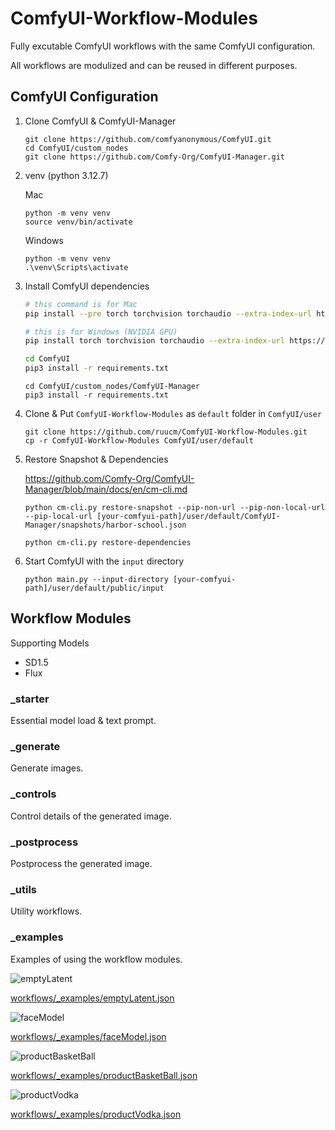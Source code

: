 # ComfyUI-Workflow-Modules

Fully excutable ComfyUI workflows with the same ComfyUI configuration.


All workflows are modulized and can be reused in different purposes.


## ComfyUI Configuration


1. Clone ComfyUI & ComfyUI-Manager

   ```
   git clone https://github.com/comfyanonymous/ComfyUI.git
   cd ComfyUI/custom_nodes
   git clone https://github.com/Comfy-Org/ComfyUI-Manager.git
   ```

1. venv (python 3.12.7)

   Mac

   ```
   python -m venv venv
   source venv/bin/activate
   ```

   Windows

   ```
   python -m venv venv
   .\venv\Scripts\activate
   ```

1. Install ComfyUI dependencies

   ```sh
   # this command is for Mac
   pip install --pre torch torchvision torchaudio --extra-index-url https://download.pytorch.org/whl/nightly/cpu

   # this is for Windows (NVIDIA GPU)
   pip install torch torchvision torchaudio --extra-index-url https://download.pytorch.org/whl/cu128
   ```

   ```sh
   cd ComfyUI
   pip3 install -r requirements.txt
   ```

   ```
   cd ComfyUI/custom_nodes/ComfyUI-Manager
   pip3 install -r requirements.txt
   ```

1. Clone & Put `ComfyUI-Workflow-Modules` as `default` folder in `ComfyUI/user`

   ```
   git clone https://github.com/ruucm/ComfyUI-Workflow-Modules.git
   cp -r ComfyUI-Workflow-Modules ComfyUI/user/default
   ```

1. Restore Snapshot & Dependencies

   https://github.com/Comfy-Org/ComfyUI-Manager/blob/main/docs/en/cm-cli.md

   ```
   python cm-cli.py restore-snapshot --pip-non-url --pip-non-local-url --pip-local-url [your-comfyui-path]/user/default/ComfyUI-Manager/snapshots/harbor-school.json
   ```

   ```
   python cm-cli.py restore-dependencies
   ```

1. Start ComfyUI with the `input` directory

   ```
   python main.py --input-directory [your-comfyui-path]/user/default/public/input
   ```


## Workflow Modules

Supporting Models
- SD1.5
- Flux


### _starter

Essential model load & text prompt.


### _generate

Generate images.


### _controls

Control details of the generated image.


### _postprocess

Postprocess the generated image.


### _utils

Utility workflows.

### _examples

Examples of using the workflow modules.


![emptyLatent](workflows/_examples/outputs/emptyLatent.png)

[workflows/_examples/emptyLatent.json](workflows/_examples/emptyLatent.json)


![faceModel](workflows/_examples/outputs/faceModel.png)

[workflows/_examples/faceModel.json](workflows/_examples/faceModel.json)


![productBasketBall](workflows/_examples/outputs/productBasketBall.png)

[workflows/_examples/productBasketBall.json](workflows/_examples/productBasketBall.json)


![productVodka](workflows/_examples/outputs/productVodka.png)

[workflows/_examples/productVodka.json](workflows/_examples/productVodka.json)



